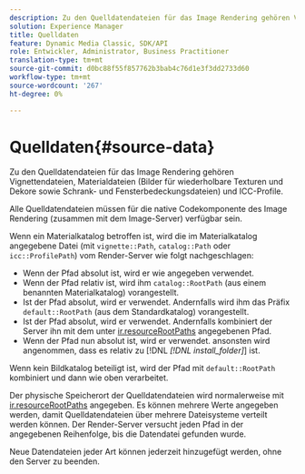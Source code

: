 ```yaml
---
description: Zu den Quelldatendateien für das Image Rendering gehören Vignettendateien, Materialdateien (Bilder für wiederholbare Texturen und Dekore sowie Schrank- und Fensterbedeckungsdateien) und ICC-Profile.
solution: Experience Manager
title: Quelldaten
feature: Dynamic Media Classic, SDK/API
role: Entwickler, Administrator, Business Practitioner
translation-type: tm+mt
source-git-commit: d0bc88f55f857762b3bab4c76d1e3f3dd2733d60
workflow-type: tm+mt
source-wordcount: '267'
ht-degree: 0%

---
```



# Quelldaten{#source-data}

Zu den Quelldatendateien für das Image Rendering gehören Vignettendateien, Materialdateien (Bilder für wiederholbare Texturen und Dekore sowie Schrank- und Fensterbedeckungsdateien) und ICC-Profile.

Alle Quelldatendateien müssen für die native Codekomponente des Image Rendering (zusammen mit dem Image-Server) verfügbar sein.

Wenn ein Materialkatalog betroffen ist, wird die im Materialkatalog angegebene Datei (mit `vignette::Path`, `catalog::Path` oder `icc::ProfilePath`) vom Render-Server wie folgt nachgeschlagen:

* Wenn der Pfad absolut ist, wird er wie angegeben verwendet.
* Wenn der Pfad relativ ist, wird ihm `catalog::RootPath` (aus einem benannten Materialkatalog) vorangestellt.
* Ist der Pfad absolut, wird er verwendet. Andernfalls wird ihm das Präfix `default::RootPath` (aus dem Standardkatalog) vorangestellt.
* Ist der Pfad absolut, wird er verwendet. Andernfalls kombiniert der Server ihn mit dem unter [ir.resourceRootPaths](../../../../../../ir-api/server-admin/image-rendering-api-ref/c-ir-server-administration/c-ir-configuration-settings-reference/c-ir-resource-root-folders.md#concept-39a34d2239934079bb396e1bf568a9c2) angegebenen Pfad.
* Wenn der Pfad nun absolut ist, wird er verwendet. ansonsten wird angenommen, dass es relativ zu [!DNL *[!DNL install_folder]*] ist.

Wenn kein Bildkatalog beteiligt ist, wird der Pfad mit `default::RootPath` kombiniert und dann wie oben verarbeitet.

Der physische Speicherort der Quelldatendateien wird normalerweise mit [ir.resourceRootPaths](../../../../../../ir-api/server-admin/image-rendering-api-ref/c-ir-server-administration/c-ir-configuration-settings-reference/c-ir-resource-root-folders.md#concept-39a34d2239934079bb396e1bf568a9c2) angegeben. Es können mehrere Werte angegeben werden, damit Quelldatendateien über mehrere Dateisysteme verteilt werden können. Der Render-Server versucht jeden Pfad in der angegebenen Reihenfolge, bis die Datendatei gefunden wurde.

Neue Datendateien jeder Art können jederzeit hinzugefügt werden, ohne den Server zu beenden.

